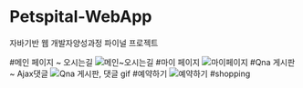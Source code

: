 # Petspital-WebApp
자바기반 웹 개발자양성과정 파이널 프로젝트

#메인 페이지 ~ 오시는길
![메인~오시는길](https://user-images.githubusercontent.com/37995817/68564536-393a1480-0494-11ea-8a1c-61a9758acaaa.gif)
#마이 페이지
![마이페이지](https://user-images.githubusercontent.com/37995817/68564542-3dfec880-0494-11ea-9600-577a7b5eba1b.gif)
#Qna 게시판 ~ Ajax댓글
![Qna 게시판, 댓글 gif](https://user-images.githubusercontent.com/37995817/68564544-3e975f00-0494-11ea-8f33-eacdbba09684.gif)
#예약하기
![예약하기](https://user-images.githubusercontent.com/37995817/68564543-3e975f00-0494-11ea-90e2-08a7b0e5fa74.gif)
#shopping
